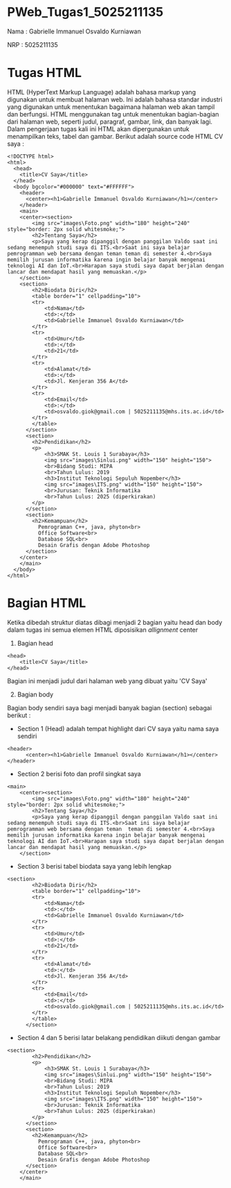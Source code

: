 # PWeb_Tugas1_5025211135

Nama : Gabrielle Immanuel Osvaldo Kurniawan

NRP  : 5025211135

# Tugas HTML
HTML (HyperText Markup Language) adalah bahasa markup yang digunakan untuk membuat halaman web. Ini adalah bahasa standar industri yang digunakan untuk menentukan bagaimana halaman web akan tampil dan berfungsi. HTML menggunakan tag untuk menentukan bagian-bagian dari halaman web, seperti judul, paragraf, gambar, link, dan banyak lagi. Dalam pengerjaan tugas kali ini HTML akan dipergunakan untuk menampilkan teks, tabel dan gambar. Berikut adalah source code HTML CV saya :
```
<!DOCTYPE html>
<html>
  <head>
    <title>CV Saya</title>
  </head>
  <body bgcolor="#000000" text="#FFFFFF">
    <header>
      <center><h1>Gabrielle Immanuel Osvaldo Kurniawan</h1></center>
    </header>
    <main>
    <center><section>
        <img src="images\Foto.png" width="180" height="240" style="border: 2px solid whitesmoke;">
        <h2>Tentang Saya</h2>
        <p>Saya yang kerap dipanggil dengan panggilan Valdo saat ini sedang menempuh studi saya di ITS.<br>Saat ini saya belajar pemrogramman web bersama dengan teman teman di semester 4.<br>Saya memilih jurusan informatika karena ingin belajar banyak mengenai teknologi AI dan IoT.<br>Harapan saya studi saya dapat berjalan dengan lancar dan mendapat hasil yang memuaskan.</p>
    </section>
    <section>
        <h2>Biodata Diri</h2>
        <table border="1" cellpadding="10">
        <tr>
            <td>Nama</td>
            <td>:</td>
            <td>Gabrielle Immanuel Osvaldo Kurniawan</td>
        </tr>
        <tr>
            <td>Umur</td>
            <td>:</td>
            <td>21</td>
        </tr>
        <tr>
            <td>Alamat</td>
            <td>:</td>
            <td>Jl. Kenjeran 356 A</td>
        </tr>
        <tr>
            <td>Email</td>
            <td>:</td>
            <td>osvaldo.giok@gmail.com | 5025211135@mhs.its.ac.id</td>
        </tr>
        </table>
      </section>
      <section>
        <h2>Pendidikan</h2>
        <p>
            <h3>SMAK St. Louis 1 Surabaya</h3>
            <img src="images\Sinlui.png" width="150" height="150">
            <br>Bidang Studi: MIPA
            <br>Tahun Lulus: 2019
            <h3>Institut Teknologi Sepuluh Nopember</h3>
            <img src="images\ITS.png" width="150" height="150">
            <br>Jurusan: Teknik Informatika
            <br>Tahun Lulus: 2025 (diperkirakan)
        </p>
      </section>
      <section>
        <h2>Kemampuan</h2>
          Pemrograman C++, java, phyton<br>
          Office Software<br>
          Database SQL<br>
          Desain Grafis dengan Adobe Photoshop
      </section>
    </center>
    </main>
  </body>
</html>
```
# Bagian HTML
Ketika dibedah struktur diatas dibagi menjadi 2 bagian yaitu head dan body dalam tugas ini semua elemen HTML diposisikan *allignment* center
1. Bagian head
```
<head>
    <title>CV Saya</title>
</head>
 ```
 Bagian ini menjadi judul dari halaman web yang dibuat yaitu 'CV Saya'
 
2. Bagian body

Bagian body sendiri saya bagi menjadi banyak bagian (section) sebagai berikut :

* Section 1 (Head) adalah tempat highlight dari CV saya yaitu nama saya sendiri
```
<header>
      <center><h1>Gabrielle Immanuel Osvaldo Kurniawan</h1></center>
</header>
```
* Section 2 berisi foto dan profil singkat saya
```
<main>
    <center><section>
        <img src="images\Foto.png" width="180" height="240" style="border: 2px solid whitesmoke;">
        <h2>Tentang Saya</h2>
        <p>Saya yang kerap dipanggil dengan panggilan Valdo saat ini sedang menempuh studi saya di ITS.<br>Saat ini saya belajar pemrogramman web bersama dengan teman  teman di semester 4.<br>Saya memilih jurusan informatika karena ingin belajar banyak mengenai teknologi AI dan IoT.<br>Harapan saya studi saya dapat berjalan dengan lancar dan mendapat hasil yang memuaskan.</p>
    </section>
```
* Section 3 berisi tabel biodata saya yang lebih lengkap
```
<section>
        <h2>Biodata Diri</h2>
        <table border="1" cellpadding="10">
        <tr>
            <td>Nama</td>
            <td>:</td>
            <td>Gabrielle Immanuel Osvaldo Kurniawan</td>
        </tr>
        <tr>
            <td>Umur</td>
            <td>:</td>
            <td>21</td>
        </tr>
        <tr>
            <td>Alamat</td>
            <td>:</td>
            <td>Jl. Kenjeran 356 A</td>
        </tr>
        <tr>
            <td>Email</td>
            <td>:</td>
            <td>osvaldo.giok@gmail.com | 5025211135@mhs.its.ac.id</td>
        </tr>
        </table>
      </section>
```
* Section 4 dan 5 berisi latar belakang pendidikan diikuti dengan gambar
```
<section>
        <h2>Pendidikan</h2>
        <p>
            <h3>SMAK St. Louis 1 Surabaya</h3>
            <img src="images\Sinlui.png" width="150" height="150">
            <br>Bidang Studi: MIPA
            <br>Tahun Lulus: 2019
            <h3>Institut Teknologi Sepuluh Nopember</h3>
            <img src="images\ITS.png" width="150" height="150">
            <br>Jurusan: Teknik Informatika
            <br>Tahun Lulus: 2025 (diperkirakan)
        </p>
      </section>
      <section>
        <h2>Kemampuan</h2>
          Pemrograman C++, java, phyton<br>
          Office Software<br>
          Database SQL<br>
          Desain Grafis dengan Adobe Photoshop
      </section>
    </center>
    </main>
```
